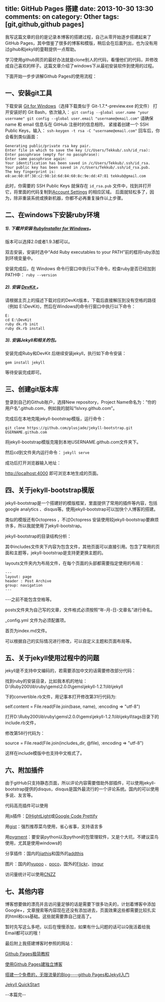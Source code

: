 title: GitHub Pages 搭建
date: 2013-10-30 13:30
comments: on
category: Other
tags: [git,github,github pages]
---

我写这篇文章的目的是记录本博客的搭建过程，自己从零开始逐步搭建起来了GitHub Pages，其中借鉴了很多的博客和模版，稍后会在后面列出，也为没有用过gihub和jekyll的童鞋提供一点帮助。

学习使用github网页的最好办法就是clone别人的代码，看懂他们的代码，并修改成自己喜欢的样子。这篇文章介绍了windows下从最初安装软件到使用的过程。
<!-- more -->
下面开始一步步讲解Github Pages的使用流程：

## 一、安装git工具

下载安装 [Git for Windows](http://code.google.com/p/msysgit/downloads/list)（选择下载类似于 Git-1.7.*-preview.exe 的文件）
打开安装好的 Git Bash，依次输入：
`git config --global user.name "your username"
git config --global user.email "username@email.com"`
请确保 name 和 email 信息与在 GitHub 注册时的信息相符。
紧接着创建一个 SSH Public Keys，输入：
`ssh-keygen -t rsa -C "username@email.com"`
回车后，你会看到类似画面：

```
Generating public/private rsa key pair.
Enter file in which to save the key (/c/Users/Tekkub/.ssh/id_rsa):
Enter passphrase (empty for no passphrase):
Enter same passphrase again:
Your identification has been saved in /c/Users/Tekkub/.ssh/id_rsa.
Your public key has been saved in /c/Users/Tekkub/.ssh/id_rsa.pub.
The key fingerprint is:
e8:ae:60:8f:38:c2:98:1d:6d:84:60:8c:9e:dd:47:81 tekkub@gmail.com
```

此时，你需要的 SSH Public Keys 就保存在 `id_rsa.pub` 文件中，找到并打开它，将里面的代码复制到[Account Settings](https://github.com/account#ssh_bucket) 的相应区域。
后面就轻松多了，因为，除非重装系统或换新机器，你都不必再重复操作以上步骤。

## 二、在windows下安装ruby环境

##### 1). 下载并安装 [RubyInstaller for Windows](http://rubyinstaller.org/downloads/)。

版本可以选择2.0或者1.9.3都可以。

双击安装，安装时选中“Add Ruby executables to your PATH”前的框将ruby添加到环境变量中。

安装完成后，在 Windows 命令行窗口中执行以下命令，检查ruby是否已经加到PATH中： `ruby --version`

##### 2). 安装 [DevKit ](http://rubyinstaller.org/downloads/)。

请根据主页上的描述下载对应的DevKit版本，下载后直接解压到没有空格的路径（例如 E:\DevKit)，然后在Windows的命令行窗口中执行以下命令：

```
E:
cd E:\DevKit
ruby dk.rb init
ruby dk.rb install
```

##### 3). 安装Jekyll和相关的包。

安装完成Ruby和DevKit 后继续安装jekyll，执行如下命令安装：

`gem install jekyll`

等待安装完成即可。

## 三、创建git版本库

登录到自己的Github账户，选择New repository，Project Name命名为：”你的用户名”.github.com，例如我的就叫“lslvxy.github.com”。

完成后在本地克隆jekyll-bootstrap模版，运行命令：

`git clone https://github.com/plusjade/jekyll-bootstrap.git USERNAME.github.com`

将jekyll-bootstrap模版克隆到本地USERNAME.github.com文件夹下。

然后cd到文件夹内运行命令：
`jekyll serve`

成功后打开浏览器输入地址：

[http://localhost:4000](http://localhost:4000) 即可浏览本地生成的页面。

## 四、关于jekyll-bootstrap模版

jekyll-bootstrap是一个搭建好的模版框架，里面提供了常用的插件等内容，包括google analytics 、disqus等。使用jekyll-bootstrap可以加快个人博客的搭建。

类似的模版还有Octopress ，不过Octopress 安装使用较jekyll-bootstrap要麻烦许多，所以我就使用了jekyll-bootstrap。

jekyll-bootstrap的目录结构分析：

其中includes文件夹下内容为包含文件，其他页面可以直接引用。包含了常用的页面和主题等，jekyll-bootstrap是支持更更换主题的。

layouts文件夹内为布局文件，在每个页面的头部都需要指定使用的布局：

```
---
layout: page
header : Post Archive
group: navigation
---
```

---之前不能包含空格等。

posts文件夹为自己写的文章，文件格式必须按照“年-月-日-文章名”进行命名。

_config.yml 文件为必须配置项。

首页为index.md文件。

可以根据自己的实际情况进行修改，可以自定义主题和页面布局等。

## 五、关于jekyll使用过程中的问题

jekyll是不支持中文编码的，若需要添加中文的话需要修改部分代码：

找到ruby的安装目录，比如我本机的地址：D:\Ruby200\lib\ruby\gems\2.0.0\gems\jekyll-1.2.1\lib\jekyll

下的convertible.rb文件，用记事本打开修改第31行代码为:

self.content = File.read(File.join(base, name), :encoding => "utf-8")

打开D:\Ruby200\lib\ruby\gems\2.0.0\gems\jekyll-1.2.1\lib\jekyll\tags目录下的include.rb文件，

修改第58行代码为：

source = File.read(File.join(includes_dir, @file), :encoding => "utf-8")

这样在include模版中也支持中文格式了。

## 六、附加插件

由于gitHub只支持静态页面，所以评论内容需要借助外部插件，可以使用jekyll-bootstrap提供的disqus，disqus是国外最流行的一个评论系统。国内的可以使用多说、友言等。

代码高亮插件可以使用

用js插件：[DlHightLight](http://mihai.bazon.net/projects/javascript-syntax-highlighting-engine)或[Google Code Prettify](http://code.google.com/p/google-code-prettify/)

用[gist](https://gist.github.com/)：强烈推荐菜鸟使用，省心省事，支持语言多

用[pygment](http://pygments.org)：要安装python以及python的包管理软件，又是个大坑，不建议菜鸟使用，尤其是使用windows的

分享插件：国内的[jiathis](http://jiathis.com)和国外的[addthis](http://addthis.com)

图片：国内的[yupoo](http://www.yupoo.com/) 、[poco](http://www.poco.cn/)，国外的[Flickr](http://www.flickr.com/)、[imgur](http://imgur.com)

访问量统计可以使用[CNZZ](http://www.cnzz.com/ "http://www.cnzz.com/")

## 七、其他内容

博客想要做的漂亮并且访问量足够的话是需要下很多功夫的，计划着博客中添加Google+，文章搜索等内容现在还没有添加进去，页面效果这些都需要比较扎实的html和css基础。这些就需要靠自己提高了。

暂时先写这么多吧，以后在慢慢添加，如果有什么问题的话可以Q我活着给我Email都可以的哦！

最后附上我搭建博客时参照的网站：

[Github Pages极简教程](http://www.360doc.com/content/12/0421/09/1016783_205350218.shtml "http://www.360doc.com/content/12/0421/09/1016783_205350218.shtml")

[使用Github Pages建独立博客](http://beiyuu.com/github-pages/#github)

[搭建一个免费的，无限流量的Blog----github Pages和Jekyll入门](http://www.ruanyifeng.com/blog/2012/08/blogging_with_jekyll.html)

[Jekyll QuickStart](http://jekyllbootstrap.com/usage/jekyll-quick-start.html)

--本篇完--
